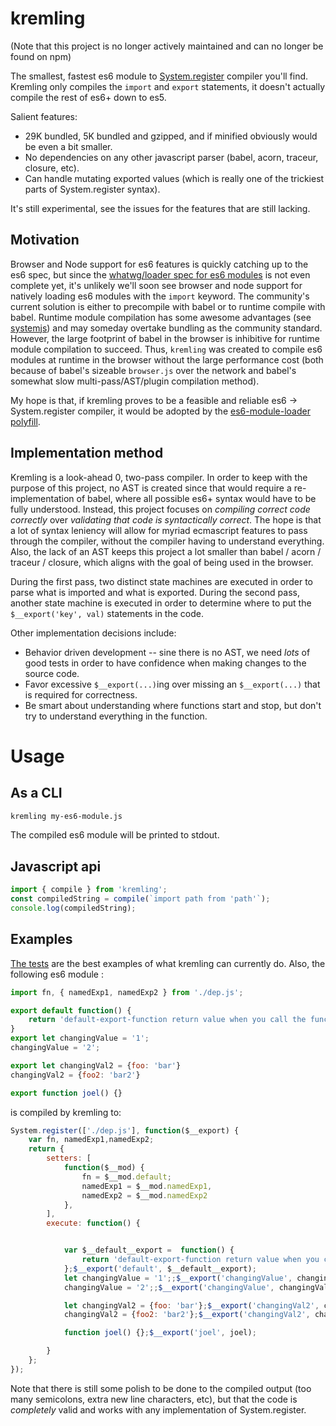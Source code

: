 # kremling
(Note that this project is no longer actively maintained and can no longer be found on npm)

The smallest, fastest es6 module to [System.register](https://github.com/ModuleLoader/es6-module-loader/blob/master/docs/system-register.md) compiler you'll find. Kremling only compiles the `import` and `export` statements, it doesn't actually compile the rest of es6+ down to es5.

Salient features:
- 29K bundled, 5K bundled and gzipped, and if minified obviously would be even a bit smaller.
- No dependencies on any other javascript parser (babel, acorn, traceur, closure, etc).
- Can handle mutating exported values (which is really one of the trickiest parts of System.register syntax).

It's still experimental, see the issues for the features that are still lacking.

## Motivation 
Browser and Node support for es6 features is quickly catching up to the es6 spec, but since the [whatwg/loader spec for es6 modules](https://github.com/whatwg/loader) is not even complete yet, it's unlikely we'll soon see browser and node support for natively loading es6 modules with the `import` keyword. The community's current solution is either to precompile with babel or to runtime compile with babel. Runtime module compilation has some awesome advantages (see [systemjs](https://github.com/systemjs/systemjs)) and may someday overtake bundling as the community standard. However, the large footprint of babel in the browser is inhibitive for runtime module compilation to succeed. Thus, `kremling` was created to compile es6 modules at runtime in the browser without the large performance cost (both because of babel's sizeable `browser.js` over the network and babel's somewhat slow multi-pass/AST/plugin compilation method).

My hope is that, if kremling proves to be a feasible and reliable es6 -> System.register compiler, it would be adopted by the [es6-module-loader polyfill](https://github.com/ModuleLoader/es6-module-loader).

## Implementation method
Kremling is a look-ahead 0, two-pass compiler. In order to keep with the purpose of this project, no AST is created since that would require a re-implementation of babel, where all possible es6+ syntax would have to be fully understood. Instead, this project focuses on *compiling correct code correctly* over *validating that code is syntactically correct*. The hope is that a lot of syntax leniency will allow for myriad ecmascript features to pass through the compiler, without the compiler having to understand everything. Also, the lack of an AST keeps this project a lot smaller than babel / acorn / traceur / closure, which aligns with the goal of being used in the browser.

During the first pass, two distinct state machines are executed in order to parse what is imported and what is exported. During the second pass, another state machine is executed in order to determine where to put the `$__export('key', val)` statements in the code.

Other implementation decisions include:
- Behavior driven development -- sine there is no AST, we need *lots* of good tests in order to have confidence when making changes to the source code.
- Favor excessive `$__export(...)`ing over missing an `$__export(...)` that is required for correctness.
- Be smart about understanding where functions start and stop, but don't try to understand everything in the function.
# Usage

## As a CLI
```bash
kremling my-es6-module.js
```
The compiled es6 module will be printed to stdout.

## Javascript api
```js
import { compile } from 'kremling';
const compiledString = compile(`import path from 'path'`);
console.log(compiledString);
```

## Examples
[The tests](https://github.com/joeldenning/kremling/tree/master/spec/test-modules) are the best examples of what kremling can currently do. Also, the following es6 module :
```js
import fn, { namedExp1, namedExp2 } from './dep.js';

export default function() {
    return 'default-export-function return value when you call the func';
}
export let changingValue = '1';
changingValue = '2';

export let changingVal2 = {foo: 'bar'}
changingVal2 = {foo2: 'bar2'}

export function joel() {}
```

is compiled by kremling to:

```js
System.register(['./dep.js'], function($__export) {
    var fn, namedExp1,namedExp2;
    return {
        setters: [
            function($__mod) {
                fn = $__mod.default;
                namedExp1 = $__mod.namedExp1,
                namedExp2 = $__mod.namedExp2
            },
        ],
        execute: function() {


            var $__default__export =  function() {
                return 'default-export-function return value when you call the func';
            };$__export('default', $__default__export);
            let changingValue = '1';;$__export('changingValue', changingValue);
            changingValue = '2';;$__export('changingValue', changingValue);

            let changingVal2 = {foo: 'bar'};$__export('changingVal2', changingVal2);
            changingVal2 = {foo2: 'bar2'};$__export('changingVal2', changingVal2);

            function joel() {};$__export('joel', joel);

        }
    };
});
```

Note that there is still some polish to be done to the compiled output (too many semicolons, extra new line characters, etc), but that the code is *completely* valid and works with any implementation of System.register.
